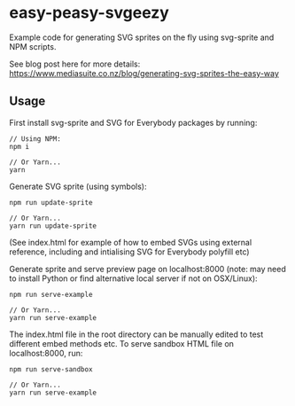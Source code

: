 # easy-peasy-svgeezy
Example code for generating SVG sprites on the fly using svg-sprite and NPM scripts.

See blog post here for more details: https://www.mediasuite.co.nz/blog/generating-svg-sprites-the-easy-way

## Usage

First install svg-sprite and SVG for Everybody packages by running:
```
// Using NPM:
npm i

// Or Yarn...
yarn
```

Generate SVG sprite (using symbols):
```
npm run update-sprite

// Or Yarn...
yarn run update-sprite
```
(See index.html for example of how to embed SVGs using external reference, including
and intialising SVG for Everybody polyfill etc)

Generate sprite and serve preview page on localhost:8000 (note: may need to install
Python or find alternative local server if not on OSX/Linux):
```
npm run serve-example

// Or Yarn...
yarn run serve-example
```

The index.html file in the root directory can be manually edited to test different
embed methods etc. To serve sandbox HTML file on localhost:8000, run:
```
npm run serve-sandbox

// Or Yarn...
yarn run serve-example
```

